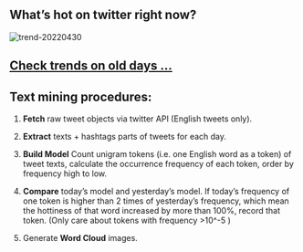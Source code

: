 ## What’s hot on twitter right now?

![trend-20220430][wordcloud]

[wordcloud]: https://raw.githubusercontent.com/xdqc/tweet-trend-everyday/master/word-cloud/trend-20220430.png?token=AF5V4P7ADR6KQBZ4CEDTNIK6AXRMU "trend-20220430"

## [Check trends on old days ...](https://github.com/xdqc/tweet-trend-everyday/tree/master/word-cloud)

## Text mining procedures:

1. **Fetch** raw tweet objects via twitter API (English tweets only).

2. **Extract** texts + hashtags parts of tweets for each day.

3. **Build Model** Count unigram tokens (i.e. one English word as a token) of tweet texts, calculate the occurrence frequency of each token, order by frequency high to low.

4. **Compare** today’s model and yesterday’s model. If today’s frequency of one token is higher than 2 times of yesterday’s frequency, which mean the hottiness of that word increased by more than 100%, record that token. (Only care about tokens with frequency >10^-5 )

5. Generate **Word Cloud** images.
